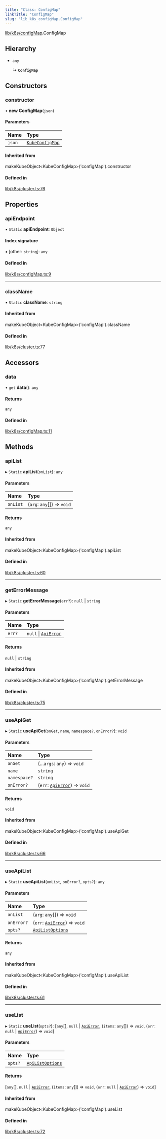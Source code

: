 ```yaml
---
title: "Class: ConfigMap"
linkTitle: "ConfigMap"
slug: "lib_k8s_configMap.ConfigMap"
---
```


[lib/k8s/configMap](../modules/lib_k8s_configMap.md).ConfigMap

## Hierarchy

- `any`

  ↳ **`ConfigMap`**

## Constructors

### constructor

• **new ConfigMap**(`json`)

#### Parameters

| Name | Type |
| :------ | :------ |
| `json` | [`KubeConfigMap`](../interfaces/lib_k8s_configMap.KubeConfigMap.md) |

#### Inherited from

makeKubeObject<KubeConfigMap\>('configMap').constructor

#### Defined in

[lib/k8s/cluster.ts:76](https://github.com/kinvolk/headlamp/blob/490b989/frontend/src/lib/k8s/cluster.ts#L76)

## Properties

### apiEndpoint

▪ `Static` **apiEndpoint**: `Object`

#### Index signature

▪ [other: `string`]: `any`

#### Defined in

[lib/k8s/configMap.ts:9](https://github.com/kinvolk/headlamp/blob/490b989/frontend/src/lib/k8s/configMap.ts#L9)

___

### className

▪ `Static` **className**: `string`

#### Inherited from

makeKubeObject<KubeConfigMap\>('configMap').className

#### Defined in

[lib/k8s/cluster.ts:77](https://github.com/kinvolk/headlamp/blob/490b989/frontend/src/lib/k8s/cluster.ts#L77)

## Accessors

### data

• `get` **data**(): `any`

#### Returns

`any`

#### Defined in

[lib/k8s/configMap.ts:11](https://github.com/kinvolk/headlamp/blob/490b989/frontend/src/lib/k8s/configMap.ts#L11)

## Methods

### apiList

▸ `Static` **apiList**(`onList`): `any`

#### Parameters

| Name | Type |
| :------ | :------ |
| `onList` | (`arg`: `any`[]) => `void` |

#### Returns

`any`

#### Inherited from

makeKubeObject<KubeConfigMap\>('configMap').apiList

#### Defined in

[lib/k8s/cluster.ts:60](https://github.com/kinvolk/headlamp/blob/490b989/frontend/src/lib/k8s/cluster.ts#L60)

___

### getErrorMessage

▸ `Static` **getErrorMessage**(`err?`): ``null`` \| `string`

#### Parameters

| Name | Type |
| :------ | :------ |
| `err?` | ``null`` \| [`ApiError`](../interfaces/lib_k8s_apiProxy.ApiError.md) |

#### Returns

``null`` \| `string`

#### Inherited from

makeKubeObject<KubeConfigMap\>('configMap').getErrorMessage

#### Defined in

[lib/k8s/cluster.ts:75](https://github.com/kinvolk/headlamp/blob/490b989/frontend/src/lib/k8s/cluster.ts#L75)

___

### useApiGet

▸ `Static` **useApiGet**(`onGet`, `name`, `namespace?`, `onError?`): `void`

#### Parameters

| Name | Type |
| :------ | :------ |
| `onGet` | (...`args`: `any`) => `void` |
| `name` | `string` |
| `namespace?` | `string` |
| `onError?` | (`err`: [`ApiError`](../interfaces/lib_k8s_apiProxy.ApiError.md)) => `void` |

#### Returns

`void`

#### Inherited from

makeKubeObject<KubeConfigMap\>('configMap').useApiGet

#### Defined in

[lib/k8s/cluster.ts:66](https://github.com/kinvolk/headlamp/blob/490b989/frontend/src/lib/k8s/cluster.ts#L66)

___

### useApiList

▸ `Static` **useApiList**(`onList`, `onError?`, `opts?`): `any`

#### Parameters

| Name | Type |
| :------ | :------ |
| `onList` | (`arg`: `any`[]) => `void` |
| `onError?` | (`err`: [`ApiError`](../interfaces/lib_k8s_apiProxy.ApiError.md)) => `void` |
| `opts?` | [`ApiListOptions`](../interfaces/lib_k8s_cluster.ApiListOptions.md) |

#### Returns

`any`

#### Inherited from

makeKubeObject<KubeConfigMap\>('configMap').useApiList

#### Defined in

[lib/k8s/cluster.ts:61](https://github.com/kinvolk/headlamp/blob/490b989/frontend/src/lib/k8s/cluster.ts#L61)

___

### useList

▸ `Static` **useList**(`opts?`): [`any`[], ``null`` \| [`ApiError`](../interfaces/lib_k8s_apiProxy.ApiError.md), (`items`: `any`[]) => `void`, (`err`: ``null`` \| [`ApiError`](../interfaces/lib_k8s_apiProxy.ApiError.md)) => `void`]

#### Parameters

| Name | Type |
| :------ | :------ |
| `opts?` | [`ApiListOptions`](../interfaces/lib_k8s_cluster.ApiListOptions.md) |

#### Returns

[`any`[], ``null`` \| [`ApiError`](../interfaces/lib_k8s_apiProxy.ApiError.md), (`items`: `any`[]) => `void`, (`err`: ``null`` \| [`ApiError`](../interfaces/lib_k8s_apiProxy.ApiError.md)) => `void`]

#### Inherited from

makeKubeObject<KubeConfigMap\>('configMap').useList

#### Defined in

[lib/k8s/cluster.ts:72](https://github.com/kinvolk/headlamp/blob/490b989/frontend/src/lib/k8s/cluster.ts#L72)
